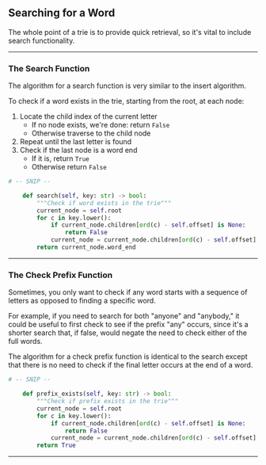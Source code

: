 ## Searching for a Word

The whole point of a trie is to provide quick retrieval, so it's vital to
include search functionality.

---

### The Search Function

The algorithm for a search function is very similar to the insert 
algorithm.

To check if a word exists in the trie, starting from the root, at each 
node:

1. Locate the child index of the current letter
    * If no node exists, we're done: return `False`
    * Otherwise traverse to the child node
2. Repeat until the last letter is found
3. Check if the last node is a word end
    * If it is, return `True`
    * Otherwise return `False`

```python
# -- SNIP --

    def search(self, key: str) -> bool:
        """Check if word exists in the trie"""
        current_node = self.root
        for c in key.lower():
            if current_node.children[ord(c) - self.offset] is None:
                return False
            current_node = current_node.children[ord(c) - self.offset]
        return current_node.word_end
```

---

### The Check Prefix Function

Sometimes, you only want to check if any word starts with a sequence of
letters as opposed to finding a specific word.

For example, if you need to search for both "anyone" and "anybody," it 
could be useful to first check to see if the prefix "any" occurs, since 
it's  a shorter search that, if false, would negate the need to check 
either of the full words.

The algorithm for a check prefix function is identical to the search except
that there is no need to check if the final letter occurs at the end of a 
word.

```python
# -- SNIP --

    def prefix_exists(self, key: str) -> bool:
        """Check if prefix exists in the trie"""
        current_node = self.root
        for c in key.lower():
            if current_node.children[ord(c) - self.offset] is None:
                return False
            current_node = current_node.children[ord(c) - self.offset]
        return True
```

---
